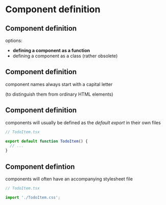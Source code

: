# Component definition

## Component definition

options:

- **defining a component as a function**
- defining a component as a class (rather obsolete)

## Component definition

component names always start with a capital letter

(to distinguish them from ordinary HTML elements)

## Component definition

components will usually be defined as the _default export_ in their own files

```js
// TodoItem.tsx

export default function TodoItem() {
  // ...
}
```

## Component defintion

components will often have an accompanying stylesheet file

```js
// TodoItem.tsx

import './TodoItem.css';
```
